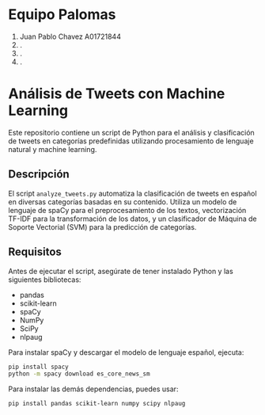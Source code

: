 # Equipo Palomas
1. Juan Pablo Chavez A01721844
2. .
3. .
4. .

# Análisis de Tweets con Machine Learning

Este repositorio contiene un script de Python para el análisis y clasificación de tweets en categorías predefinidas utilizando procesamiento de lenguaje natural y machine learning.

## Descripción

El script `analyze_tweets.py` automatiza la clasificación de tweets en español en diversas categorías basadas en su contenido. Utiliza un modelo de lenguaje de spaCy para el preprocesamiento de los textos, vectorización TF-IDF para la transformación de los datos, y un clasificador de Máquina de Soporte Vectorial (SVM) para la predicción de categorías.

## Requisitos

Antes de ejecutar el script, asegúrate de tener instalado Python y las siguientes bibliotecas:

- pandas
- scikit-learn
- spaCy
- NumPy
- SciPy
- nlpaug

Para instalar spaCy y descargar el modelo de lenguaje español, ejecuta:
```bash
pip install spacy
python -m spacy download es_core_news_sm
```
Para instalar las demás dependencias, puedes usar:
```bash
pip install pandas scikit-learn numpy scipy nlpaug
```


